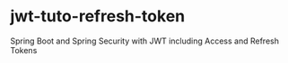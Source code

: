 # jwt-tuto-refresh-token

Spring Boot and Spring Security with JWT including Access and Refresh Tokens

